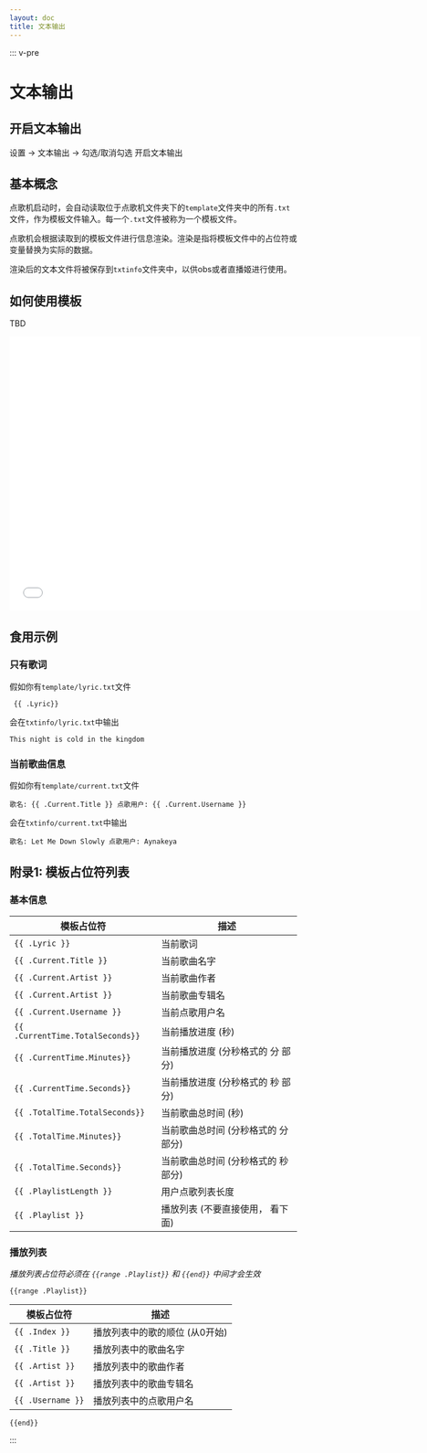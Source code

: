 ```yaml
---
layout: doc
title: 文本输出
---
```

::: v-pre
# 文本输出

## 开启文本输出

设置 -> 文本输出 -> 勾选/取消勾选 开启文本输出

## 基本概念

点歌机启动时，会自动读取位于点歌机文件夹下的`template`文件夹中的所有`.txt`文件，作为模板文件输入。每一个`.txt`文件被称为一个模板文件。

点歌机会根据读取到的模板文件进行信息渲染。渲染是指将模板文件中的占位符或变量替换为实际的数据。

渲染后的文本文件将被保存到`txtinfo`文件夹中，以供obs或者直播姬进行使用。

## 如何使用模板

TBD

<iframe src="//player.bilibili.com/player.html?isOutside=true&aid=1103725583&bvid=BV1Zw4m1y7xQ&cid=1626292156&p=2" scrolling="no" border="0" frameborder="no" framespacing="0" allowfullscreen="true" width="720px" height="480"></iframe>

## 食用示例

### 只有歌词

假如你有`template/lyric.txt`文件
```text
 {{ .Lyric}}
```

会在`txtinfo/lyric.txt`中输出

```text
This night is cold in the kingdom
```

### 当前歌曲信息

假如你有`template/current.txt`文件
```text
歌名: {{ .Current.Title }} 点歌用户: {{ .Current.Username }}
```

会在`txtinfo/current.txt`中输出

```text
歌名: Let Me Down Slowly 点歌用户: Aynakeya
```


## 附录1: 模板占位符列表

### 基本信息

| 模板占位符                            | 描述                   |
|----------------------------------|----------------------|
| `{{ .Lyric }}`                   | 当前歌词                 |
| `{{ .Current.Title }}`           | 当前歌曲名字               |
| `{{ .Current.Artist }}`          | 当前歌曲作者               |
| `{{ .Current.Artist }}`          | 当前歌曲专辑名              |
| `{{ .Current.Username }}`        | 当前点歌用户名              |
| `{{ .CurrentTime.TotalSeconds}}` | 当前播放进度 (秒)           |
| `{{ .CurrentTime.Minutes}}`      | 当前播放进度 (分秒格式的 分 部分)  |
| `{{ .CurrentTime.Seconds}}`      | 当前播放进度 (分秒格式的 秒 部分)  |
| `{{ .TotalTime.TotalSeconds}}`   | 当前歌曲总时间 (秒)          |
| `{{ .TotalTime.Minutes}}`        | 当前歌曲总时间 (分秒格式的 分 部分) |
| `{{ .TotalTime.Seconds}}`        | 当前歌曲总时间 (分秒格式的 秒 部分) |
| `{{ .PlaylistLength }}`          | 用户点歌列表长度             |
| `{{ .Playlist }}`                | 播放列表 (不要直接使用， 看下面)   |

### 播放列表

*播放列表占位符必须在 `{{range .Playlist}}` 和 `{{end}}` 中间才会生效*

`{{range .Playlist}}`

| 模板占位符                            | 描述                   |
|----------------------------------|----------------------|
| `{{ .Index }}`           | 播放列表中的歌的顺位 (从0开始)     |
| `{{ .Title }}`           | 播放列表中的歌曲名字               |
| `{{ .Artist }}`          | 播放列表中的歌曲作者               |
| `{{ .Artist }}`          | 播放列表中的歌曲专辑名              |
| `{{ .Username }}`        | 播放列表中的点歌用户名              |

`{{end}}`

:::